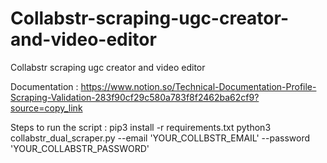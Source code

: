 # Collabstr-scraping-ugc-creator-and-video-editor
Collabstr scraping ugc creator and video editor

Documentation : https://www.notion.so/Technical-Documentation-Profile-Scraping-Validation-283f90cf29c580a783f8f2462ba62cf9?source=copy_link

Steps to run the script : 
pip3 install -r requirements.txt
python3 collabstr_dual_scraper.py --email 'YOUR_COLLBSTR_EMAIL' --password 'YOUR_COLLABSTR_PASSWORD'
